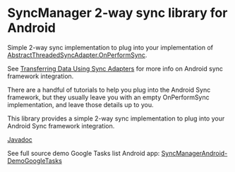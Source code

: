 SyncManager 2-way sync library for Android
===========================================

Simple 2-way sync implementation to plug into your implementation of [AbstractThreadedSyncAdapter.OnPerformSync][android-atsa].

See [Transferring Data Using Sync Adapters][android-sync] for more info on Android sync framework integration.

There are a handful of tutorials to help you plug into the Android Sync framework, but they usually leave you with an 
empty OnPerformSync implementation, and leave those details up to you.

This library provides a simple 2-way sync implementation to plug into your Android Sync framework integration.

[Javadoc][javadoc]

See full source demo Google Tasks list Android app: [SyncManagerAndroid-DemoGoogleTasks][demo]

[android-sync]: http://developer.android.com/training/sync-adapters/index.html
[android-atsa]: http://developer.android.com/reference/android/content/AbstractThreadedSyncAdapter.html
[javadoc]: http://sschendel.github.io/SyncManagerAndroid/doc/index.html
[demo]: https://github.com/sschendel/SyncManagerAndroid-DemoGoogleTasks
